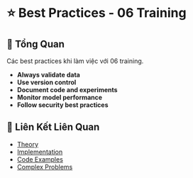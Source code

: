 # ⭐ Best Practices - 06 Training

## 🎯 Tổng Quan

Các best practices khi làm việc với 06 training.

- **Always validate data**
- **Use version control**
- **Document code and experiments**
- **Monitor model performance**
- **Follow security best practices**

## 🔗 Liên Kết Liên Quan

- [Theory](./THEORY_06_training.md)
- [Implementation](./IMPLEMENTATION_06_training.md)
- [Code Examples](./CODE_EXAMPLES_06_training.md)
- [Complex Problems](./COMPLEX_PROBLEMS.md)
